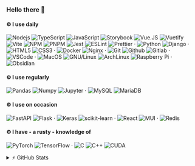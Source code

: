 ### Hello there 👋

#### ⚙️ I use daily

![Nodejs](https://img.shields.io/badge/Node.js-43853D.svg?style=flat-square&logo=node.js&logoColor=white)
![TypeScript](https://img.shields.io/badge/TypeScript-%233178C6?style=flat-square&logo=typescript&logoColor=white)
![JavaScript](https://img.shields.io/badge/JavaScript-%23F7DF1E?style=flat-square&logo=javascript&logoColor=white)
![Storybook](https://img.shields.io/badge/Storybook-%23FF4785?style=flat-square&logo=storybook&logoColor=white)
![Vue.JS](https://img.shields.io/badge/Vue.JS-%234FC08D?style=flat-square&logo=vuedotjs&logoColor=white)
![Vuetify](https://img.shields.io/badge/Vuetify-%231867C0?style=flat-square&logo=vuetify&logoColor=white)
![Vite](https://img.shields.io/badge/Vite-646CFF?style=flat-square&logo=vite&logoColor=white)
![NPM](https://img.shields.io/badge/NPM-%23CB3837?style=flat-square&logo=npm&logoColor=white)
![PNPM](https://img.shields.io/badge/PNPM-%23F69220?style=flat-square&logo=pnpm&logoColor=white)
![Jest](https://img.shields.io/badge/Jest-%23C21325?style=flat-square&logo=jest&logoColor=white)
![ESLint](https://img.shields.io/badge/eslint-%234B32C3?style=flat-square&logo=eslint&logoColor=white)
![Prettier](https://img.shields.io/badge/prettier-%23F7B93E?style=flat-square&logo=prettier&logoColor=white)
·
![Python](https://img.shields.io/badge/Python-%233776AB?style=flat-square&logo=python&logoColor=white)
![Django](https://img.shields.io/badge/Django-%23092E20?style=flat-square&logo=django&logoColor=white)
·
![HTML5](https://img.shields.io/badge/-HTML5-E34F26?style=flat-square&logo=html5&logoColor=white)
![CSS3](https://img.shields.io/badge/-CSS3-1572B6?style=flat-square&logo=css3)
·
![Docker](https://img.shields.io/badge/Docker-%232496ED?style=flat-square&logo=docker&logoColor=white)
![Nginx](https://img.shields.io/badge/Nginx-%23009639?style=flat-square&logo=nginx&logoColor=white)
·
![Git](https://img.shields.io/badge/Git-%23F05032?style=flat-square&logo=git&logoColor=white)
![Github](https://img.shields.io/badge/GitHub-%23181717?style=flat-square&logo=github&logoColor=white)
![Gitlab](https://img.shields.io/badge/GitLab-%23FC6D26?style=flat-square&logo=gitlab&logoColor=white)
·
![VSCode](https://img.shields.io/badge/VS%20Code-%23007ACC?style=flat-square&logo=visualstudiocode&logoColor=white)
·
![MacOS](https://img.shields.io/badge/macOS-%23000?style=flat-square&logo=macos&logoColor=white)
![GNU/Linux](https://img.shields.io/badge/Linux-%23FCC624?style=flat-square&logo=linux&logoColor=white)
![ArchLinux](https://img.shields.io/badge/Arch%20Linux-%231793D1?style=flat-square&logo=archlinux&logoColor=white)
![Raspberry Pi](https://img.shields.io/badge/Raspberry%20Pi-%23A22846?style=flat-square&logo=raspberrypi&logoColor=white)
·
![Obsidian](https://img.shields.io/badge/Obsidian-%237C3AED?style=flat-square&logo=obsidian&logoColor=white)

#### ⚙️ I use regularly

![Pandas](https://img.shields.io/badge/Pandas-%23150458?style=flat-square&logo=pandas&logoColor=white)
![Numpy](https://img.shields.io/badge/NumPy-%23013243?style=flat-square&logo=numpy&logoColor=white)
![Jupyter](https://img.shields.io/badge/Jupyter-%23F37626?style=flat-square&logo=jupyter&logoColor=white)
·
![MySQL](https://img.shields.io/badge/mysql-%234479A1?style=flat-square&logo=mysql&logoColor=white)
![MariaDB](https://img.shields.io/badge/mariadb-%23003545?style=flat-square&logo=mariadb&logoColor=white)


#### ⚙️ I use on occasion

![FastAPI](https://img.shields.io/badge/FastAPI-%23009688?style=flat-square&logo=fastapi&logoColor=white)
![Flask](https://img.shields.io/badge/Flask-%23000000?style=flat-square&logo=flask&logoColor=white)
·
![Keras](https://img.shields.io/badge/keras-%23D00000?style=flat-square&logo=keras&logoColor=white)
![scikit-learn](https://img.shields.io/badge/Scikit%20Learn-%23F7931E?style=flat-square&logo=scikitlearn&logoColor=white)
·
![React](https://img.shields.io/badge/React-%2361DAFB?style=flat-square&logo=react&logoColor=white)
![MUI](https://img.shields.io/badge/MUI-%23007FFF?style=flat-square&logo=mui&logoColor=white)
·
![Redis](https://img.shields.io/badge/Redis-%23DC382D?style=flat-square&logo=redis&logoColor=white)

#### ⚙️ I have - a rusty - knowledge of

![PyTorch](https://img.shields.io/badge/pytorch-%23EE4C2C?style=flat-square&logo=pytorch&logoColor=white)
![TensorFlow](https://img.shields.io/badge/TensorFlow-%23FF6F00?style=flat-square&logo=tensorflow&logoColor=white)
·
![C](https://img.shields.io/badge/C-%23A8B9CC?style=flat-square&logo=c&logoColor=white)
![C++](https://img.shields.io/badge/C%2B%2B-%2300599C?style=flat-square&logo=cplusplus&logoColor=white)
![CUDA](https://img.shields.io/badge/CUDA-%2376B900?style=flat-square&logo=nvidia&logoColor=white)

<details>
  <summary>⚡️ GitHub Stats</summary>

  ![Amin's Github Stats](https://github-readme-stats.zohan.tech/api?username=aminzabardast&show_icons=true&locale=en)
</details>

<!--
**aminzabardast/aminzabardast** is a ✨ _special_ ✨ repository because its `README.md` (this file) appears on your GitHub profile.

Here are some ideas to get you started:

- 🔭 I’m currently working on ...
- 🌱 I’m currently learning ...
- 👯 I’m looking to collaborate on ...
- 🤔 I’m looking for help with ...
- 💬 Ask me about ...
- 📫 How to reach me: ...
- 😄 Pronouns: ...
- ⚡ Fun fact: ...
-->
